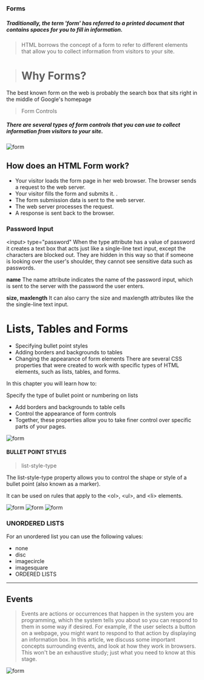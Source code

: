 ### Forms

##### Traditionally, the term 'form' has referred to a printed document that contains spaces for you to fill in information.

> HTML borrows the concept of a form to refer to different elements that allow you to collect information from visitors to your site.

> # Why Forms?

The best known form on the web is probably the search box that sits right in the middle of Google's homepage


> Form Controls

##### There are several types of form controls that you can use to collect information from visitors to your site.



![form](https://cdn.educba.com/academy/wp-content/uploads/2019/07/HTML-Form-Controls.png)


## How does an HTML Form work?

- Your visitor loads the form page in her web browser. The browser sends a request to the web server. 
- Your visitor fills the form and submits it. .
- The form submission data is sent to the web server.
- The web server processes the request. 
- A response is sent back to the browser.

### Password Input

\<input>
type="password" When the type attribute has a value of password it creates a text box that acts just like a single-line text input, except
the characters are blocked out. They are hidden in this way so that if someone is looking over the user's shoulder, they cannot
see sensitive data such as passwords.

**name**
The name attribute indicates the name of the password input, which is sent to the server with the password the user enters.

**size, maxlength**
It can also carry the size and maxlength attributes like the the single-line text input.


# Lists, Tables and Forms

- Specifying bullet point styles
- Adding borders and backgrounds to tables
- Changing the appearance of form elements
There are several CSS properties that were created to work with specific types of HTML elements, such as lists, tables, and forms.

In this chapter you will learn how to:

Specify the type of bullet point or numbering on lists
- Add borders and backgrounds to table cells
- Control the appearance of form controls
- Together, these properties allow you to take finer control over specific parts of your pages.



![form](https://www.oreilly.com/library/view/html-css/9781118206911/images/ch014-Uf001.jpg)

#### BULLET POINT STYLES

> list-style-type
> 
The list-style-type property allows you to control the shape or style of a bullet point (also known as a marker).

It can be used on rules that apply to the \<ol>, \<ul>, and \<li> elements.


![form](https://www.oreilly.com/library/view/html-css/9781118206911/images/ch014-Uf002.jpg)
![form](https://www.oreilly.com/library/view/html-css/9781118206911/images/ch014-Uf003.jpg)
![form](https://www.oreilly.com/library/view/html-css/9781118206911/images/ch014-Uf004.jpg)


### UNORDERED LISTS
For an unordered list you can use the following values:

- none
- disc
- imagecircle
- imagesquare
- ORDERED LISTS


----------------------------------------------------------------------------------------------------------------------------------------------------

## Events

> Events are actions or occurrences that happen in the system you are programming, which the system tells you about so you can respond to them in some way if desired. For example, if the user selects a button on a webpage, you might want to respond to that action by displaying an information box. In this article, we discuss some important concepts surrounding events, and look at how they work in browsers. This won't be an exhaustive study; just what you need to know at this stage.

![form](https://www.oreilly.com/library/view/html-css/9781118206911/images/ch014-Uf004.jpg)







